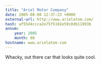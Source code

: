 ```yaml
---
title: "Ariel Motor Company"
date: 2005-08-08 12:37:23 +0000
external-url: http://www.arielatom.com/
hash: af55d4ccca2e75f5102e59c8db11893b
annum:
    year: 2005
    month: 08
hostname: www.arielatom.com
---
```


Whacky, out there car that looks quite cool.
